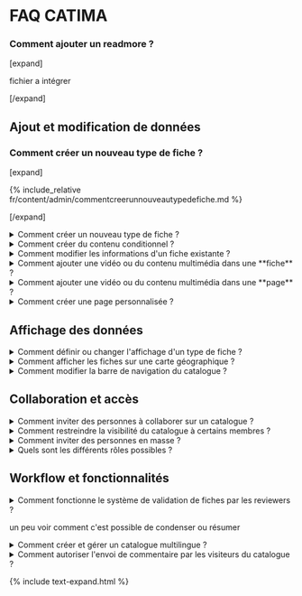 # FAQ CATIMA

### Comment ajouter un readmore ?

[expand]

fichier a intégrer

[/expand]


## Ajout et modification de données

### Comment créer un nouveau type de fiche ?
[expand]

{% include_relative fr/content/admin/commentcreerunnouveautypedefiche.md %}

[/expand]
<details><summary><a>Comment créer un nouveau type de fiche ?</a></summary>

### Informations sur cette question
[dans la documentaion](https://catima.unil.ch/catmanual/fr/doc#creationtypefiche)

(admin)
pas besoin de changer entre l'explication des types de fiches et la partie sur les suggestions

</details>

<details><summary><a>Comment créer du contenu conditionnel ?</a></summary>

### Informations sur cette question
[dans la doc
](https://catima.unil.ch/catmanual2/fr/doc#ajoutedition)

(admin)
pas besoin de changer toute la partie
</details>

<details><summary><a>Comment modifier les informations d'un fiche existante ?</a></summary>

### Informations sur cette question
dans la doc[](https://catima.unil.ch/catmanual2/fr/doc#editionfiche)

(editeur)
rien à changer
</details>

<details><summary><a>Comment ajouter une vidéo ou du contenu multimédia dans une **fiche** ?</a></summary>

### Informations sur cette question
[dans la doc
](https://catima.unil.ch/catmanual2/fr/doc#donneesintegration)

(editeur)
rien à changer

</details>

<details><summary><a>Comment ajouter une vidéo ou du contenu multimédia dans une **page** ?</a></summary>

### Informations sur cette question
[dans la doc
](https://catima.unil.ch/catmanual2/fr/doc#integrationmediapage)

(admin)
rien à changer
</details>

<details><summary><a>Comment créer une page personnalisée ?</a></summary>

### Informations sur cette question
[dans la doc
](https://catima.unil.ch/catmanual2/fr/doc#affichagecontenuperso)

(admin)
rien à changer mais trèèès long: selection d'infos ciblées ?
</details>







## Affichage des données

<details><summary><a>Comment définir ou changer l'affichage d'un type de fiche ?</a></summary>

### Informations sur cette question
[dans la doc
](https://catima.unil.ch/catmanual2/fr/doc#optionsaffichage)


(admin)
rien à changer
</details>

<details><summary><a>Comment afficher les fiches sur une carte géographique ?</a></summary>

### Informations sur cette question
[dans la doc 1
](https://catima.unil.ch/catmanual2/fr/doc#champgeo)

(admin) hyper succinct mais automne

[dans la doc 2
](https://catima.unil.ch/catmanual2/fr/doc#editionconteneurgeo)

(admin) rien à changer plus détaillé pour le map container
</details>

<details><summary><a>Comment modifier la barre de navigation du catalogue ?</a></summary>

### Informations sur cette question
[dans la doc
](https://catima.unil.ch/catmanual2/fr/doc#organisation-de-la-barre-de-menus)

(admin)
rien à changer
</details>






## Collaboration et accès

<details><summary><a>Comment inviter des personnes à collaborer sur un catalogue ?</a></summary>

### Informations sur cette question
[dans la doc
](https://catima.unil.ch/catmanual2/fr/doc#attribution)

(admin)
rien à changer je crois
</details>

<details><summary><a>Comment restreindre la visibilité du catalogue à certains membres ?</a></summary>

### Informations sur cette question
[dans la doc
](https://catima.unil.ch/catmanual2/fr/doc#gestion)

(admin)
rien à changer
</details>

<details><summary><a>Comment inviter des personnes en masse ?</a></summary>

### Informations sur cette question
[dans la doc
](https://catima.unil.ch/catmanual2/fr/doc#attribution)

(admin) pas de doc détaillée sur ça !
</details>

<details><summary><a>Quels sont les différents rôles possibles ?</a></summary>

### Informations sur cette question
[dans la doc
](https://catima.unil.ch/catmanual2/fr/doc#statuts)

(admin) rien à changer c'est très simple
</details>






## Workflow et fonctionnalités 

<details><summary><a>Comment fonctionne le système de validation de fiches par les reviewers ?</a></summary>

### Informations sur cette question
[dans la doc
](https://catima.unil.ch/catmanual2/fr/doc#statuts-des-fiches)</details>


un peu voir comment c'est possible de condenser ou résumer
<details><summary><a>Comment créer et gérer un catalogue multilingue ?</a></summary>

### Informations sur cette question
pas dans la doc?
</details>

<details><summary><a>Comment autoriser l'envoi de commentaire par les visiteurs du catalogue ?</a></summary>

### Informations sur cette question
[dans la doc
](https://catima.unil.ch/catmanual2/fr/doc#creationtypefiche)

dans deux niveau , éditeur et admin

voir comment résumer les deux séparer tout en résumant ?
</details>


{% include text-expand.html %}